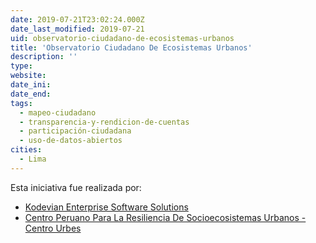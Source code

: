 ```yaml
---
date: 2019-07-21T23:02:24.000Z
date_last_modified: 2019-07-21
uid: observatorio-ciudadano-de-ecosistemas-urbanos
title: 'Observatorio Ciudadano De Ecosistemas Urbanos'
description: ''
type: 
website: 
date_ini: 
date_end: 
tags:
  - mapeo-ciudadano
  - transparencia-y-rendicion-de-cuentas
  - participación-ciudadana
  - uso-de-datos-abiertos
cities: 
  - Lima
---
```


Esta iniciativa fue realizada por:

- [Kodevian Enterprise Software Solutions](/organizaciones/kodevian-enterprise-software-solutions)
- [Centro Peruano Para La Resiliencia De Socioecosistemas Urbanos - Centro Urbes](/organizaciones/centro-peruano-para-la-resiliencia-de-socioecosistemas-urbanos-centro-urbes)
